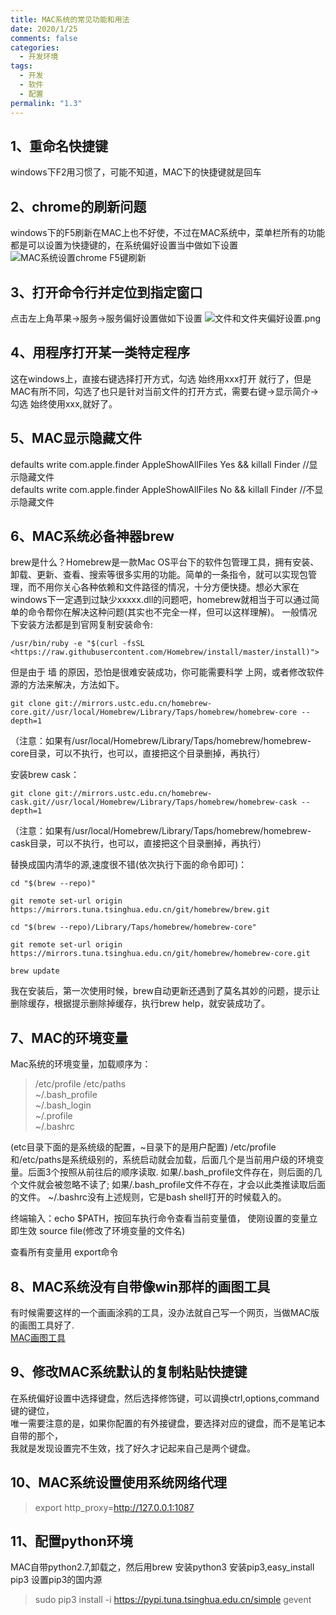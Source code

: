 ```yaml
---
title: MAC系统的常见功能和用法
date: 2020/1/25
comments: false
categories:
  - 开发环境
tags:
  - 开发
  - 软件
  - 配置
permalink: "1.3"
---
```



## 1、重命名快捷键  

windows下F2用习惯了，可能不知道，MAC下的快捷键就是回车

## 2、chrome的刷新问题

windows下的F5刷新在MAC上也不好使，不过在MAC系统中，菜单栏所有的功能
都是可以设置为快捷键的，在系统偏好设置当中做如下设置
![MAC系统设置chrome F5键刷新](https://i.loli.net/2020/02/26/owQlX1K53WAaSqJ.png)

## 3、打开命令行并定位到指定窗口

点击左上角苹果->服务->服务偏好设置做如下设置
![文件和文件夹偏好设置.png](https://i.loli.net/2020/02/26/FeCmMJ6Q8Pgqb1d.png)

## 4、用程序打开某一类特定程序

这在windows上，直接右键选择打开方式，勾选 始终用xxx打开 就行了，但是MAC有所不同，勾选了也只是针对当前文件的打开方式，需要右键->显示简介->勾选 始终使用xxx,就好了。

## 5、MAC显示隐藏文件

defaults write com.apple.finder AppleShowAllFiles Yes && killall Finder //显示隐藏文件  
defaults write com.apple.finder AppleShowAllFiles No && killall Finder //不显示隐藏文件

## 6、MAC系统必备神器brew

brew是什么？Homebrew是一款Mac OS平台下的软件包管理工具，拥有安装、卸载、更新、查看、搜索等很多实用的功能。简单的一条指令，就可以实现包管理，而不用你关心各种依赖和文件路径的情况，十分方便快捷。想必大家在windows下一定遇到过缺少xxxxx.dll的问题吧，homebrew就相当于可以通过简单的命令帮你在解决这种问题(其实也不完全一样，但可以这样理解)。
一般情况下安装方法都是到官网复制安装命令:  

```shell
/usr/bin/ruby -e "$(curl -fsSL <https://raw.githubusercontent.com/Homebrew/install/master/install)">  
```

但是由于 墙 的原因，恐怕是很难安装成功，你可能需要科学 上网，或者修改软件源的方法来解决，方法如下。  

```shell
git clone git://mirrors.ustc.edu.cn/homebrew-core.git//usr/local/Homebrew/Library/Taps/homebrew/homebrew-core --depth=1
```

（注意：如果有/usr/local/Homebrew/Library/Taps/homebrew/homebrew-core目录，可以不执行，也可以，直接把这个目录删掉，再执行）

安装brew cask：  

```shell
git clone git://mirrors.ustc.edu.cn/homebrew-cask.git//usr/local/Homebrew/Library/Taps/homebrew/homebrew-cask --depth=1  
```

（注意：如果有/usr/local/Homebrew/Library/Taps/homebrew/homebrew-cask目录，可以不执行，也可以，直接把这个目录删掉，再执行）
>
替换成国内清华的源,速度很不错(依次执行下面的命令即可)：

```shell
cd "$(brew --repo)"

git remote set-url origin https://mirrors.tuna.tsinghua.edu.cn/git/homebrew/brew.git

cd "$(brew --repo)/Library/Taps/homebrew/homebrew-core"

git remote set-url origin https://mirrors.tuna.tsinghua.edu.cn/git/homebrew/homebrew-core.git

brew update
```

我在安装后，第一次使用时候，brew自动更新还遇到了莫名其妙的问题，提示让删除缓存，根据提示删除掉缓存，执行brew  help，就安装成功了。  

## 7、MAC的环境变量

Mac系统的环境变量，加载顺序为：

>/etc/profile
/etc/paths  
~/.bash_profile  
~/.bash_login  
~/.profile  
~/.bashrc

(etc目录下面的是系统级的配置，~目录下的是用户配置)
/etc/profile和/etc/paths是系统级别的，系统启动就会加载，后面几个是当前用户级的环境变量。后面3个按照从前往后的顺序读取.
如果/.bash_profile文件存在，则后面的几个文件就会被忽略不读了;
如果/.bash_profile文件不存在，才会以此类推读取后面的文件。
~/.bashrc没有上述规则，它是bash shell打开的时候载入的。

终端输入：echo $PATH，按回车执行命令查看当前变量值，
使刚设置的变量立即生效 source file(修改了环境变量的文件名)

查看所有变量用 export命令

## 8、MAC系统没有自带像win那样的画图工具

有时候需要这样的一个画画涂鸦的工具，没办法就自己写一个网页，当做MAC版的画图工具好了.  
[MAC画图工具](https://libinghope.github.io/tools/dudle.html)

## 9、修改MAC系统默认的复制粘贴快捷键

在系统偏好设置中选择键盘，然后选择修饰键，可以调换ctrl,options,command键的键位，  
唯一需要注意的是，如果你配置的有外接键盘，要选择对应的键盘，而不是笔记本自带的那个，  
我就是发现设置完不生效，找了好久才记起来自己是两个键盘。

## 10、MAC系统设置使用系统网络代理

>export http_proxy=http://127.0.0.1:1087

## 11、配置python环境

MAC自带python2.7,卸载之，然后用brew 安装python3
安装pip3,easy_install pip3
设置pip3的国内源

>sudo pip3 install -i <https://pypi.tuna.tsinghua.edu.cn/simple> gevent
